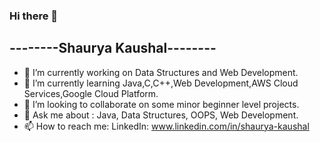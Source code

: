 ### Hi there 👋

--------Shaurya Kaushal--------
- 

- 🔭 I’m currently working on Data Structures and Web Development.
- 🌱 I’m currently learning Java,C,C++,Web Development,AWS Cloud Services,Google Cloud Platform.
- 👯 I’m looking to collaborate on some minor beginner level projects.
- 💬 Ask me about : Java, Data Structures, OOPS, Web Development.
- 📫 How to reach me: LinkedIn: www.linkedin.com/in/shaurya-kaushal


